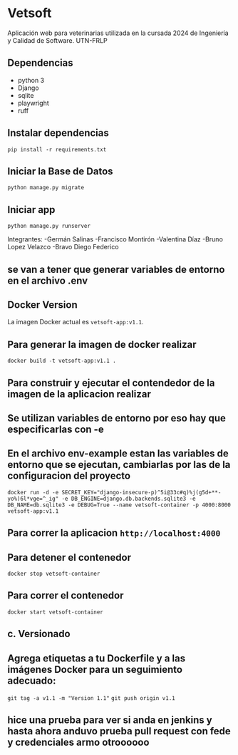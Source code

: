 # Vetsoft

Aplicación web para veterinarias utilizada en la cursada 2024 de Ingeniería y Calidad de Software. UTN-FRLP

## Dependencias

-   python 3
-   Django
-   sqlite
-   playwright
-   ruff

## Instalar dependencias

`pip install -r requirements.txt`

## Iniciar la Base de Datos

`python manage.py migrate`

## Iniciar app

`python manage.py runserver`

Integrantes:
-Germán Salinas
-Francisco Montirón
-Valentina Díaz
-Bruno Lopez Velazco
-Bravo Diego Federico

## se van a tener que generar variables de entorno en el archivo .env

## Docker Version
La imagen Docker actual es `vetsoft-app:v1.1`.


## Para generar la imagen de docker realizar

` docker build -t vetsoft-app:v1.1 .  `


## Para construir y ejecutar el contendedor de la imagen de la aplicacion realizar
## Se utilizan variables de entorno por eso hay que especificarlas con -e
## En el archivo env-example estan las variables de entorno que se ejecutan, cambiarlas por las de la configuracion del proyecto

` docker run -d -e SECRET_KEY="django-insecure-p)^5i@33c#q)%j(g5d+**-yo%)6l*vge=^_ig" -e DB_ENGINE=django.db.backends.sqlite3 -e DB_NAME=db.sqlite3 -e DEBUG=True --name vetsoft-container -p 4000:8000 vetsoft-app:v1.1 `

## Para correr la aplicacion ` http://localhost:4000 `

## Para detener el contenedor

` docker stop vetsoft-container `

## Para correr el contenedor

` docker start vetsoft-container `


## c. Versionado
## Agrega etiquetas a tu Dockerfile y a las imágenes Docker para un seguimiento adecuado:

` git tag -a v1.1 -m "Version 1.1" `
` git push origin v1.1 `


## hice una prueba para ver si anda en jenkins y hasta ahora anduvo prueba pull request con fede y credenciales armo otroooooo
